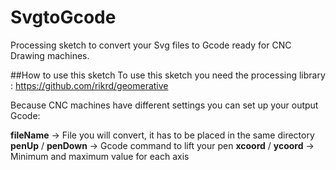 # SvgtoGcode

Processing sketch to convert your Svg files to Gcode ready for CNC Drawing machines.

##How to use this sketch
To use this sketch you need the processing library :
https://github.com/rikrd/geomerative

Because CNC machines have different settings you can set up your output Gcode:

**fileName**   -> File you will convert, it has to be placed in the same directory
**penUp**  / **penDown** -> Gcode command to lift your pen
**xcoord** / **ycoord** -> Minimum and maximum value for each axis
